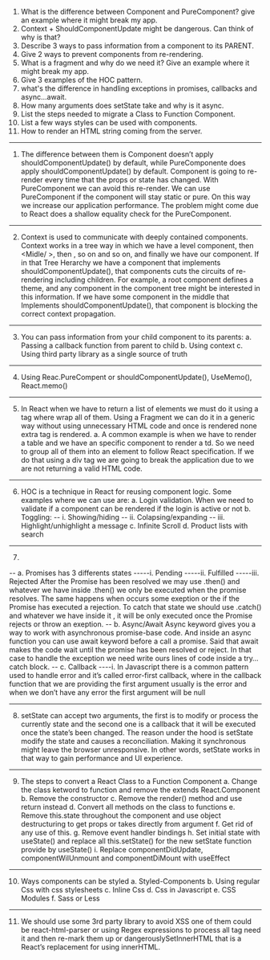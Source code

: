 1.	What is the difference between Component and PureComponent? give an
example where it might break my app.
2.	Context + ShouldComponentUpdate might be dangerous. Can think of why is
that?
3.	Describe 3 ways to pass information from a component to its PARENT.
4.	Give 2 ways to prevent components from re-rendering.
5.	What is a fragment and why do we need it? Give an example where it might
break my app.
6.	Give 3 examples of the HOC pattern.
7.	what's the difference in handling exceptions in promises, callbacks and
async...await.
8.	How many arguments does setState take and why is it async.
9.	List the steps needed to migrate a Class to Function Component.
10.	List a few ways styles can be used with components.
11.	How to render an HTML string coming from the server.

---
1.	The difference between them is Component doesn’t apply shouldComponentUpdate() by default, while PureComponente does apply shouldComponentUpdate() by default. Component is going to re-render every time that the props or state has changed. With PureComponent we can avoid this re-render. We can use PureComponent if the component will stay static  or pure. On this way we increase our application performance.
The problem might come due to React does a shallow equality check for the PureComponent.
----
2.	Context is used to communicate with deeply contained components. Context works in a tree way in which we have a <Top /> level component, then <Midle/ >, then <SecondMidle/>, so on and so on,  and finally we have our <Buttom/> component. If in that Tree Herarchy we have a <Midle/> component that implements shouldComponentUpdate(), that <Midle/> components cuts the circuits of re-rendering including children. 
For example, a root component defines a theme, and any component in the component tree might be interested in this information. If we have some component in the middle that Implements shouldComponentUpdate(), that component is blocking the correct context propagation.
---
3.	You can pass information from your child component to its parents:
a.	Passing a callback function from parent to child
b.	Using context
c.	Using third party library as a single source of truth
---
4.	Using Reac.PureCompent or shouldComponentUpdate(), UseMemo(), React.memo()
---
5.	In React when we have to return a list of elements we must do it using a tag where wrap all of them. Using a Fragment we can do it in a generic way without using unnecessary HTML code and once is rendered none extra tag is rendered.
a.	A common example is when we have to render a table and we have an specific component to render a td. So we need to group all of them into an element to follow React specification. If we do that using a div tag we are going to break the application due to we are not returning a valid HTML code.
---
6.	HOC is a technique in React for reusing component logic. Some examples where we can use are:
a.	Login validation. When we need to validate if a component can be rendered if the login is active or not
b.	Toggling:
    -- i.	Showing/hiding
    -- ii.	Colapsing/expanding
    -- iii.	Highlight/unhighlight a message
c.	Infinite Scroll
d.	Product lists with search
---
7.	
-- a.	Promises has 3 differents states
-----i.	Pending
-----ii.	Fulfilled
-----iii.	Rejected
After the Promise has been resolved we may use .then() and whatever we have inside .then() we only be executed when the promise resolves. The same happens when occurs some exeption or the if the Promise has executed a rejection. To catch that state we should use .catch() and whatever we have inside it , it will be only executed once the Promise rejects or throw an exeption.
-- b.	Async/Await
Async keyword gives you a way to work with asynchronous promise-base code. And inside an async function you can use await keyword before a call a promise. Said that await makes the code wait until the promise has been resolved or reject. In that case to handle the exception we need write ours lines of code inside a try…catch block.
-- c.	Callback
----i.	In Javascript there is a common pattern used to handle error and it’s called error-first callback, where in the callback function that we are providing the first argument usually is the error and when we don’t have any error the first argument will be null

---
8.	setState can accept two arguments, the first is to modify or process the currently state and the second one is a callback that it will be executed once the state’s been changed. The reason under the hood is setState modify the state and causes a reconciliation. Making it synchronous might leave the browser unresponsive. In other words, setState works in that way to gain performance and UI experience.
---
9.	The steps to convert a React Class to a Function Component
a.	Change the class ketword to function and remove the extends React.Component
b.	Remove the constructor
c.	Remove the render() method and use return instead
d.	Convert all methods on the class to functions
e.	Remove this.state throughout the component and use object destructuring to get props or takes directly from argument
f.	Get rid of any use of this.
g.	Remove event handler bindings
h.	Set initial state with useState() and replace all this.setState() for the new setState function provide by useState()
i.	Replace componentDidUpdate, componentWilUnmount and componentDiMount with useEffect
---
10.	Ways components can be styled
a.	Styled-Components
b.	Using  regular Css with css stylesheets
c.	Inline Css
d.	Css in Javascript
e.	CSS Modules
f.	Sass or Less
---
11.	We should use some 3rd party library to avoid XSS one of them could be react-html-parser or using Regex expressions to process all tag need it and then re-mark them up or dangerouslySetInnerHTML that is a React’s replacement for using innerHTML.